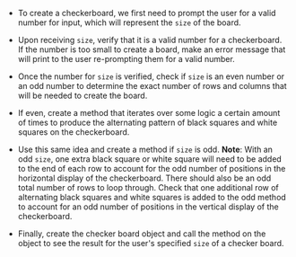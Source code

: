 * To create a checkerboard, we first need to prompt the user for a valid number for input, which will represent the `size` of the board.

* Upon receiving `size`, verify that it is a valid number for a checkerboard. If the number is too small to create a board, make an error message that will print to the user re-prompting them for a valid number.

* Once the number for `size` is verified, check if `size` is an even number or an odd number to determine the exact number of rows and columns that will be needed to create the board.

* If even, create a method that iterates over some logic a certain amount of times to produce the alternating pattern of black squares and white squares on the checkerboard.

* Use this same idea and create a method if `size` is odd. **Note**: With an odd `size`, one extra black square or white square will need to be added to the end of each row to account for the odd number of positions in the horizontal display of the checkerboard. There should also be an odd total number of rows to loop through. Check that one additional row of alternating black squares and white squares is added to the odd method to account for an odd number of positions in the vertical display of the checkerboard.

* Finally, create the checker board object and call the method on the object to see the result for the user's specified `size` of a checker board.
